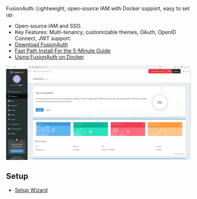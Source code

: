 FusionAuth: Lightweight, open-source IAM with Docker support, easy to set up.
- Open-source IAM and SSO.
- Key Features: Multi-tenancy, customizable themes, OAuth, OpenID Connect, JWT support.
- [Download FusionAuth](https://fusionauth.io/download)
- [Fast Path Install For the 5-Minute Guide](https://fusionauth.io/docs/quickstarts/5-minute-fastpath)
- [Using FusionAuth on Docker](https://fusionauth.io/docs/get-started/download-and-install/docker)

![dashboard](./rsc/dashboard.jpg)

## Setup
- [Setup Wizard](http://localhost:9011/admin/setup-wizard)